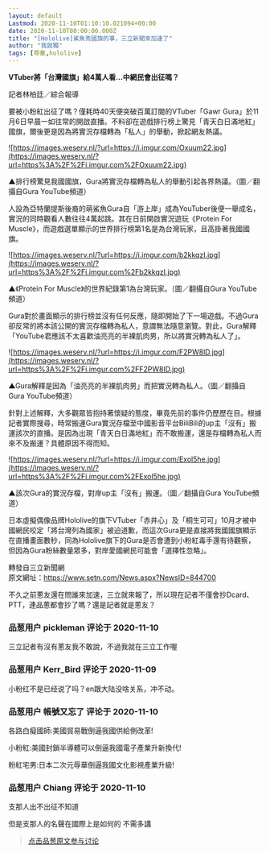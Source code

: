 ```yaml
---
layout: default
Lastmod: 2020-11-10T01:10:10.021094+00:00
date: 2020-11-10T00:00:00.000Z
title: "[Hololive]鯊魚秀國旗的事，三立新聞來加速了"
author: "我就獨"
tags: [辱華,hololive]
---
```


**VTuber將「台灣國旗」給4萬人看…中網民會出征嗎？**  
  
記者林柏廷／綜合報導  
  
要被小粉紅出征了嗎？僅耗時40天便突破百萬訂閱的VTuber「Gawr Gura」於11月6日早晨一如往常的開啟直播。不料卻在遊戲排行榜上驚見「青天白日滿地紅」國旗，爾後更是因為將實況存檔轉為「私人」的舉動，掀起網友熱議。  
  
![https://images.weserv.nl/?url=https://i.imgur.com/Oxuum22.jpg](https://images.weserv.nl/?url=https%3A%2F%2Fi.imgur.com%2FOxuum22.jpg)  
  
▲排行榜驚見我國國旗，Gura將實況存檔轉為私人的舉動引起各界熱議。（圖／翻攝自Gura YouTube頻道）  
  
人設為亞特蘭提斯後裔的萌鯊魚Gura自「游上岸」成為YouTuber後便一舉成名，實況的同時觀看人數往往4萬起跳。其在日前開啟實況遊玩《Protein For Muscle》，而遊戲選單顯示的世界排行榜第1名是為台灣玩家，且高掛著我國國旗。  
  
![https://images.weserv.nl/?url=https://i.imgur.com/b2kkqzI.jpg](https://images.weserv.nl/?url=https%3A%2F%2Fi.imgur.com%2Fb2kkqzI.jpg)  
  
▲《Protein For Muscle》的世界紀錄第1為台灣玩家。（圖／翻攝自Gura YouTube頻道）  
  
Gura對於畫面顯示的排行榜並沒有任何反應，隨即開始了下一場遊戲。不過Gura卻反常的將本該公開的實況存檔轉為私人，意謂無法隨意瀏覽。對此，Gura解釋「YouTube君應該不太喜歡油亮亮的半裸肌肉男，所以將實況轉為私人了」。  
  
![https://images.weserv.nl/?url=https://i.imgur.com/F2PW8lD.jpg](https://images.weserv.nl/?url=https%3A%2F%2Fi.imgur.com%2FF2PW8lD.jpg)  
  
▲Gura解釋是因為「油亮亮的半裸肌肉男」而把實況轉為私人。（圖／翻攝自Gura YouTube頻道）  
  
針對上述解釋，大多觀眾皆抱持著懷疑的態度，畢竟先前的事件仍歷歷在目。根據記者實際搜尋，時常搬運Gura實況存檔至中國影音平台BiliBili的up主「沒有」搬運該次的直播。是因為出現「青天白日滿地紅」而不敢搬運，還是存檔轉為私人而來不及搬運？具體原因不得而知。  
  
![https://images.weserv.nl/?url=https://i.imgur.com/Exol5he.jpg](https://images.weserv.nl/?url=https%3A%2F%2Fi.imgur.com%2FExol5he.jpg)  
  
▲該次Gura的實況存檔，對岸up主「沒有」搬運。（圖／翻攝自Gura YouTube頻道）  
  
日本虛擬偶像品牌Hololive的旗下VTuber「赤井心」及「桐生可可」10月才被中國網民咬定「將台灣列為國家」被迫道歉，而這次Gura更是直接將我國國旗顯示在直播畫面數秒，同為Hololive旗下的Gura是否會遭到小粉紅毒手還有待觀察，但因為Gura粉絲數量眾多，對岸愛國網民可能會「選擇性忽略」。  
  
轉發自三立新聞網  
原文網址：https://www.setn.com/News.aspx?NewsID=844700  
  
不久之前蔥友還在問誰來加速，三立就來報了，所以現在記者不僅會抄Dcard、PTT，連品蔥都會抄了嗎？還是記者就是蔥友？

            
### 品葱用户 **pickleman** 评论于 2020-11-10
        
三立記者有沒有蔥友我不敢說，不過我就在三立工作喔
        


            
### 品葱用户 **Kerr_Bird** 评论于 2020-11-09
        
小粉红不是已经说了吗？en跟大陆没啥关系，冲不动。
        


            
### 品葱用户 **帳號又忘了** 评论于 2020-11-10
        
各路白癡國師:美國貿易戰倒逼我國供給側改革!  
  
小粉紅:美國封鎖半導體可以倒逼我國電子產業升新換代!  
  
粉紅宅男:日本二次元辱華倒逼我國文化影視產業升級!
        


            
### 品葱用户 **Chiang** 评论于 2020-11-10
        
支那人出不出征不知道  
  
但是支那人的名聲在國際上是如何的 不需多講
        






> [点击品葱原文参与讨论](https://pincong.rocks/article/26099)

